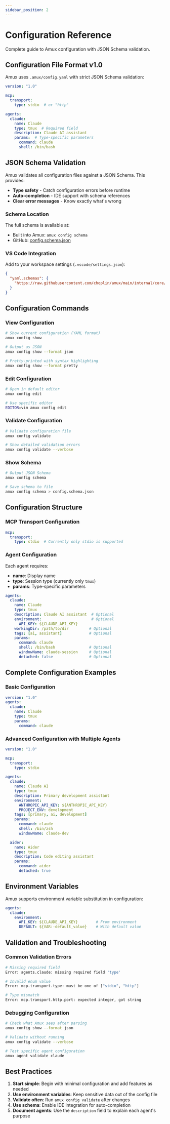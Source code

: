```yaml
---
sidebar_position: 2
---
```


# Configuration Reference

Complete guide to Amux configuration with JSON Schema validation.

## Configuration File Format v1.0

Amux uses `.amux/config.yaml` with strict JSON Schema validation:

```yaml
version: "1.0"

mcp:
  transport:
    type: stdio  # or "http"

agents:
  claude:
    name: Claude
    type: tmux  # Required field
    description: Claude AI assistant
    params:  # Type-specific parameters
      command: claude
      shell: /bin/bash
```

## JSON Schema Validation

Amux validates all configuration files against a JSON Schema. This provides:

- **Type safety** - Catch configuration errors before runtime
- **Auto-completion** - IDE support with schema references
- **Clear error messages** - Know exactly what's wrong

### Schema Location

The full schema is available at:

- Built into Amux: `amux config schema`
- GitHub: [config.schema.json](https://github.com/choplin/amux/blob/main/internal/core/config/schemas/config.schema.json)

### VS Code Integration

Add to your workspace settings (`.vscode/settings.json`):

```json
{
  "yaml.schemas": {
    "https://raw.githubusercontent.com/choplin/amux/main/internal/core/config/schemas/config.schema.json": ".amux/config.yaml"
  }
}
```

## Configuration Commands

### View Configuration

```bash
# Show current configuration (YAML format)
amux config show

# Output as JSON
amux config show --format json

# Pretty-printed with syntax highlighting
amux config show --format pretty
```

### Edit Configuration

```bash
# Open in default editor
amux config edit

# Use specific editor
EDITOR=vim amux config edit
```

### Validate Configuration

```bash
# Validate configuration file
amux config validate

# Show detailed validation errors
amux config validate --verbose
```

### Show Schema

```bash
# Output JSON Schema
amux config schema

# Save schema to file
amux config schema > config.schema.json
```

## Configuration Structure

### MCP Transport Configuration

```yaml
mcp:
  transport:
    type: stdio  # Currently only stdio is supported
```

### Agent Configuration

Each agent requires:

- **name**: Display name
- **type**: Session type (currently only `tmux`)
- **params**: Type-specific parameters

```yaml
agents:
  claude:
    name: Claude
    type: tmux
    description: Claude AI assistant  # Optional
    environment:                      # Optional
      API_KEY: ${CLAUDE_API_KEY}
    workingDir: /path/to/dir         # Optional
    tags: [ai, assistant]            # Optional
    params:
      command: claude
      shell: /bin/bash               # Optional
      windowName: claude-session     # Optional
      detached: false                # Optional
```

## Complete Configuration Examples

### Basic Configuration

```yaml
version: "1.0"
agents:
  claude:
    name: Claude
    type: tmux
    params:
      command: claude
```

### Advanced Configuration with Multiple Agents

```yaml
version: "1.0"

mcp:
  transport:
    type: stdio

agents:
  claude:
    name: Claude AI
    type: tmux
    description: Primary development assistant
    environment:
      ANTHROPIC_API_KEY: ${ANTHROPIC_API_KEY}
      PROJECT_ENV: development
    tags: [primary, ai, development]
    params:
      command: claude
      shell: /bin/zsh
      windowName: claude-dev

  aider:
    name: Aider
    type: tmux
    description: Code editing assistant
    params:
      command: aider
      detached: true
```

## Environment Variables

Amux supports environment variable substitution in configuration:

```yaml
agents:
  claude:
    environment:
      API_KEY: ${CLAUDE_API_KEY}        # From environment
      DEFAULT: ${VAR:-default_value}    # With default value
```

## Validation and Troubleshooting

### Common Validation Errors

```bash
# Missing required field
Error: agents.claude: missing required field 'type'

# Invalid enum value
Error: mcp.transport.type: must be one of ["stdio", "http"]

# Type mismatch
Error: mcp.transport.http.port: expected integer, got string
```

### Debugging Configuration

```bash
# Check what Amux sees after parsing
amux config show --format json

# Validate without running
amux config validate --verbose

# Test specific agent configuration
amux agent validate claude
```

## Best Practices

1. **Start simple**: Begin with minimal configuration and add features as needed
2. **Use environment variables**: Keep sensitive data out of the config file
3. **Validate often**: Run `amux config validate` after changes
4. **Use schema**: Enable IDE integration for auto-completion
5. **Document agents**: Use the `description` field to explain each agent's purpose
